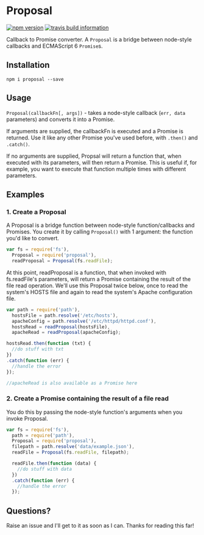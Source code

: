 # Proposal
[![npm version](https://badge.fury.io/js/proposal.svg)](http://badge.fury.io/js/proposal)
[![travis build information](https://api.travis-ci.org/vinniegarcia/proposal.svg)](https://travis-ci.org/vinniegarcia/proposal)

Callback to Promise converter. A `Proposal` is a bridge between node-style callbacks and ECMAScript 6 `Promise`s.

## Installation

```
npm i proposal --save
```

## Usage
`Proposal(callbackFn[, args])` - takes a node-style callback (`err, data` parameters) and converts it into a Promise.

If arguments are supplied, the callbackFn is executed and a Promise is returned. Use it like any other Promise you've used before, with `.then()` and `.catch()`.

If no arguments are supplied, Propsal will return a function that, when executed with its parameters, will then return a Promise. This is useful if, for example, you want to execute that function multiple times with different parameters.

## Examples

### 1. Create a Proposal

A Proposal is a bridge function between node-style function/callbacks and Promises. You create it by calling `Proposal()` with 1 argument: the function you'd like to convert.
```javascript
var fs = require('fs'),
  Proposal = require('proposal'),
  readProposal = Proposal(fs.readFile);
```
At this point, readProposal is a function, that when invoked with fs.readFile's parameters, will return a Promise containing the result of the file read operation. We'll use this Proposal twice below, once to read the system's HOSTS file and again to read the system's Apache configuration file.
```javascript
var path = require('path'),
  hostsFile = path.resolve('/etc/hosts'),
  apacheConfig = path.resolve('/etc/httpd/httpd.conf'),
  hostsRead = readProposal(hostsFile),
  apacheRead = readProposal(apacheConfig);

hostsRead.then(function (txt) {
  //do stuff with txt
})
.catch(function (err) {
  //handle the error
});

//apacheRead is also available as a Promise here
```

### 2. Create a Promise containing the result of a file read

You do this by passing the node-style function's arguments when you invoke Proposal.

```javascript
var fs = require('fs'),
  path = require('path'),
  Proposal = require('proposal'),
  filepath = path.resolve('data/example.json'),
  readFile = Proposal(fs.readFile, filepath);

  readFile.then(function (data) {
    //do stuff with data
  })
  .catch(function (err) {
    //handle the error
  });
```

## Questions?
Raise an issue and I'll get to it as soon as I can. Thanks for reading this far!
